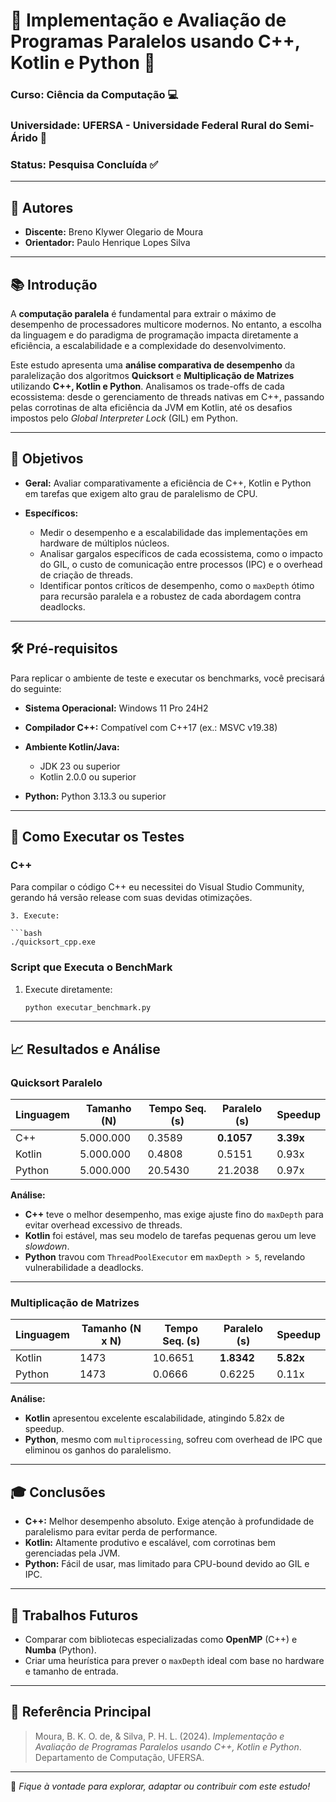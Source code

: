 # 🐍 Implementação e Avaliação de Programas Paralelos usando C++, Kotlin e Python 🚀

### Curso: Ciência da Computação 💻

### Universidade: UFERSA - Universidade Federal Rural do Semi-Árido 🌱

### Status: Pesquisa Concluída ✅

---

## 👥 Autores

* **Discente:** Breno Klywer Olegario de Moura
* **Orientador:** Paulo Henrique Lopes Silva

---

## 📚 Introdução

A **computação paralela** é fundamental para extrair o máximo de desempenho de processadores multicore modernos. No entanto, a escolha da linguagem e do paradigma de programação impacta diretamente a eficiência, a escalabilidade e a complexidade do desenvolvimento.

Este estudo apresenta uma **análise comparativa de desempenho** da paralelização dos algoritmos **Quicksort** e **Multiplicação de Matrizes** utilizando **C++, Kotlin e Python**. Analisamos os trade-offs de cada ecossistema: desde o gerenciamento de threads nativas em C++, passando pelas corrotinas de alta eficiência da JVM em Kotlin, até os desafios impostos pelo *Global Interpreter Lock* (GIL) em Python.

---

## 🎯 Objetivos

* **Geral:** Avaliar comparativamente a eficiência de C++, Kotlin e Python em tarefas que exigem alto grau de paralelismo de CPU.
* **Específicos:**

  * Medir o desempenho e a escalabilidade das implementações em hardware de múltiplos núcleos.
  * Analisar gargalos específicos de cada ecossistema, como o impacto do GIL, o custo de comunicação entre processos (IPC) e o overhead de criação de threads.
  * Identificar pontos críticos de desempenho, como o `maxDepth` ótimo para recursão paralela e a robustez de cada abordagem contra deadlocks.

---

## 🛠️ Pré-requisitos

Para replicar o ambiente de teste e executar os benchmarks, você precisará do seguinte:

* **Sistema Operacional:** Windows 11 Pro 24H2
* **Compilador C++:** Compatível com C++17 (ex.: MSVC v19.38)
* **Ambiente Kotlin/Java:**

  * JDK 23 ou superior
  * Kotlin 2.0.0 ou superior
* **Python:** Python 3.13.3 ou superior

---

## 🚀 Como Executar os Testes

### C++

Para compilar o código C++ eu necessitei do Visual Studio Community, gerando há versão release com suas devidas otimizações.

   ```
3. Execute:

   ```bash
   ./quicksort_cpp.exe
   ```

### Script que Executa o BenchMark

1. Execute diretamente:

   ```bash
   python executar_benchmark.py
   ```
---

## 📈 Resultados e Análise

### Quicksort Paralelo

| Linguagem | Tamanho (N) | Tempo Seq. (s) | Paralelo (s) | Speedup   |
| --------- | ----------- | -------------- | ------------ | --------- |
| C++       | 5.000.000   | 0.3589         | **0.1057**   | **3.39x** |
| Kotlin    | 5.000.000   | 0.4808         | 0.5151       | 0.93x     |
| Python    | 5.000.000   | 20.5430        | 21.2038      | 0.97x     |

**Análise:**

* **C++** teve o melhor desempenho, mas exige ajuste fino do `maxDepth` para evitar overhead excessivo de threads.
* **Kotlin** foi estável, mas seu modelo de tarefas pequenas gerou um leve *slowdown*.
* **Python** travou com `ThreadPoolExecutor` em `maxDepth > 5`, revelando vulnerabilidade a deadlocks.

---

### Multiplicação de Matrizes

| Linguagem | Tamanho (N x N) | Tempo Seq. (s) | Paralelo (s) | Speedup   |
| --------- | --------------- | -------------- | ------------ | --------- |
| Kotlin    | 1473            | 10.6651        | **1.8342**   | **5.82x** |
| Python    | 1473            | 0.0666         | 0.6225       | 0.11x     |

**Análise:**

* **Kotlin** apresentou excelente escalabilidade, atingindo 5.82x de speedup.
* **Python**, mesmo com `multiprocessing`, sofreu com overhead de IPC que eliminou os ganhos do paralelismo.

---

## 🎓 Conclusões

* **C++:** Melhor desempenho absoluto. Exige atenção à profundidade de paralelismo para evitar perda de performance.
* **Kotlin:** Altamente produtivo e escalável, com corrotinas bem gerenciadas pela JVM.
* **Python:** Fácil de usar, mas limitado para CPU-bound devido ao GIL e IPC.

---

## 🔮 Trabalhos Futuros

* Comparar com bibliotecas especializadas como **OpenMP** (C++) e **Numba** (Python).
* Criar uma heurística para prever o `maxDepth` ideal com base no hardware e tamanho de entrada.

---

## 📑 Referência Principal

> Moura, B. K. O. de, & Silva, P. H. L. (2024). *Implementação e Avaliação de Programas Paralelos usando C++, Kotlin e Python*. Departamento de Computação, UFERSA.

---

🌟 *Fique à vontade para explorar, adaptar ou contribuir com este estudo!*
